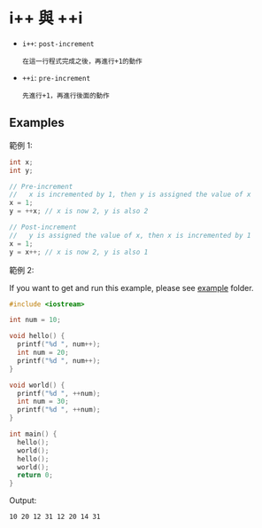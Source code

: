 # i++ 與 ++i

- `i++`: `post-increment`

    ```
    在這一行程式完成之後，再進行+1的動作
    ```

- `++i`: `pre-increment`

    ```
    先進行+1，再進行後面的動作
    ```

## Examples

範例 1:

```C
int x;
int y;

// Pre-increment
//   x is incremented by 1, then y is assigned the value of x
x = 1;
y = ++x; // x is now 2, y is also 2

// Post-increment
//   y is assigned the value of x, then x is incremented by 1
x = 1;
y = x++; // x is now 2, y is also 1
```

範例 2:

If you want to get and run this example, please see [example](./example/) folder.

```C
#include <iostream>

int num = 10;

void hello() {
  printf("%d ", num++);
  int num = 20;
  printf("%d ", num++);
}

void world() {
  printf("%d ", ++num);
  int num = 30;
  printf("%d ", ++num);
}

int main() {
  hello();
  world();
  hello();
  world();
  return 0;
}
```

Output:

```sh
10 20 12 31 12 20 14 31
```
